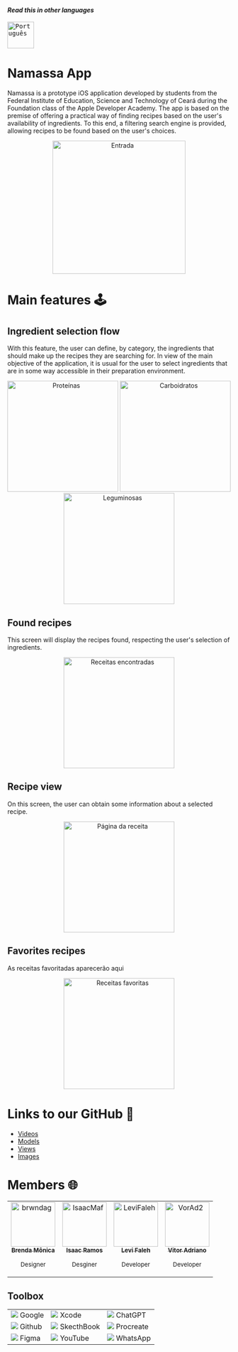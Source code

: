 #### _Read this in other languages_
<kbd>[<img title="Português" alt="Português" src="../../NamassaUtils/brFlag.png" width="60">](../../README.md)</kbd>


# Namassa App

Namassa is a prototype iOS application developed by students from the Federal Institute of Education, Science and Technology of Ceará during the Foundation class of the Apple Developer Academy. The app is based on the premise of offering a practical way of finding recipes based on the user's availability of ingredients. To this end, a filtering search engine is provided, allowing recipes to be found based on the user's choices.

<p align="center">
  <img src="../Screens/Inicializar.png" alt="Entrada" width="300">
</p>

# Main features :joystick:

## Ingredient selection flow

With this feature, the user can define, by category, the ingredients that should make up the recipes they are searching for. In view of the main objective of the application, it is usual for the user to select ingredients that are in some way accessible in their preparation environment.

<p align="center">
  <img src="../Screens/Proteinas.png" alt="Proteínas" width="250" >
  <img src="../Screens/Carboidratos.png" alt="Carboidratos" width="250">
  <img src="../Screens/Leguminosas.png" alt="Leguminosas" width="250">
</p>

## Found recipes

This screen will display the recipes found, respecting the user's selection of ingredients.

<p align="center">
  <img src="../Screens/Encontradas.png" alt="Receitas encontradas" width="250" >
</p>

## Recipe view

On this screen, the user can obtain some information about a selected recipe.

<p align="center">
  <img src="../Screens/Receita.png" alt="Página da receita" width="250" >
</p>

## Favorites recipes
As receitas favoritadas aparecerão aqui

<p align="center">
  <img src="NamassaUtils/Screens/Favoritas.png" alt="Receitas favoritas" width="250" >
</p>

# Links to our GitHub 🎯
- [Videos](../../NamassaUtils/Videos)
- [Models](../../Namassa/Models)  
- [Views](../../Namassa/Views)  
- [Images](../)

# Members 🌐

<div align="center">
<table>
  <tbody>
    <tr>
      <td align="center"><a href="https://github.com/brwndag"><img src="https://avatars.githubusercontent.com/brwndag" width="100px;" alt="brwndag"/><br /><sub><b>Brenda Mônica</b>
        </a>
        <p><sub>Designer</sub></p></sub></td>
      <td align="center"><a href="https://github.com/IsaacMaf"><img src="https://avatars.githubusercontent.com/IsaacMaf" width="100px;" alt="IsaacMaf"/><br /><sub><b>Isaac Ramos</b></a>
        <p><sub>Desginer</sub></p></sub></td>
      <td align="center"><a href="https://github.com/LeviFaleh"><img src="https://avatars.githubusercontent.com/LeviFaleh" width="100px;" alt="LeviFaleh"/><br /><sub><b>Levi Faleh</b></a>
        <p><sub>Developer</sub></p></sub></td>
      <td align="center"><a href="https://github.com/VorAd2"><img src="https://avatars.githubusercontent.com/VorAd2" width="100px;" alt="VorAd2"/><br /><sub><b>Vitor Adriano</b></sub></a>
        <p><sub>Developer</sub></p></td>
    </tr>
  </tbody>
</table>
</div>

## Toolbox 

|    |  |    |
|----|-------------------------|----|
| ![](../google1.png) Google         | ![](../XcodePequeno.png) Xcode | ![](../chatgpt.png) ChatGPT |
| ![](../social.png) Github           | ![](../SketchBookPequeno.jpg) SkecthBook | ![](../ProcreatePequeno.jpg) Procreate |
| ![](../figma.png) Figma            | ![](../youtube.png) YouTube | ![](../bate-papo.png) WhatsApp |
